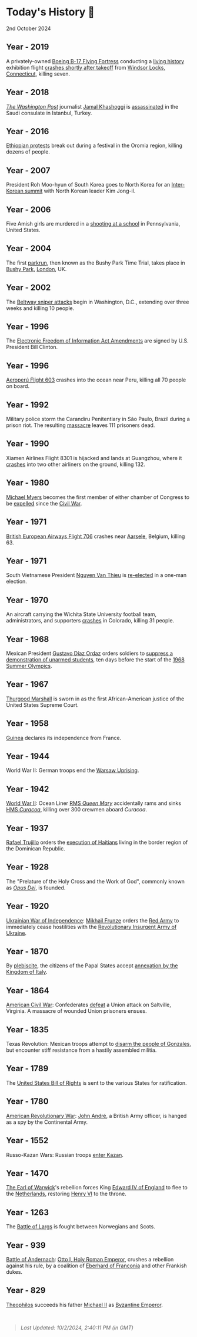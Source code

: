 
# Today's History 📜

2nd October 2024


## Year - 2019
 A privately-owned [Boeing B-17 Flying Fortress](https://wikipedia.org/wiki/Boeing_B-17_Flying_Fortress "Boeing B-17 Flying Fortress") conducting a [living history](https://wikipedia.org/wiki/Living_history "Living history") exhibition flight [crashes shortly after takeoff](https://wikipedia.org/wiki/2019_Boeing_B-17_Flying_Fortress_crash "2019 Boeing B-17 Flying Fortress crash") from [Windsor Locks, Connecticut](https://wikipedia.org/wiki/Windsor_Locks,_Connecticut "Windsor Locks, Connecticut"), killing seven.

## Year - 2018
 <i>[The Washington Post](https://wikipedia.org/wiki/The_Washington_Post "The Washington Post")</i> journalist [Jamal Khashoggi](https://wikipedia.org/wiki/Jamal_Khashoggi "Jamal Khashoggi") is [assassinated](https://wikipedia.org/wiki/Assassination_of_Jamal_Khashoggi "Assassination of Jamal Khashoggi") in the Saudi consulate in Istanbul, Turkey.

## Year - 2016
 [Ethiopian protests](https://wikipedia.org/wiki/2016_Ethiopian_protests "2016 Ethiopian protests") break out during a festival in the Oromia region, killing dozens of people.

## Year - 2007
 President Roh Moo-hyun of South Korea goes to North Korea for an [Inter-Korean summit](https://wikipedia.org/wiki/Inter-Korean_summit "Inter-Korean summit") with North Korean leader Kim Jong-il.

## Year - 2006
 Five Amish girls are murdered in a [shooting at a school](https://wikipedia.org/wiki/West_Nickel_Mines_School_shooting "West Nickel Mines School shooting") in Pennsylvania, United States.

## Year - 2004
 The first [parkrun](https://wikipedia.org/wiki/Parkrun "Parkrun"), then known as the Bushy Park Time Trial, takes place in [Bushy Park](https://wikipedia.org/wiki/Bushy_Park "Bushy Park"), [London](https://wikipedia.org/wiki/London "London"), UK.

## Year - 2002
 The [Beltway sniper attacks](https://wikipedia.org/wiki/Beltway_sniper_attacks "Beltway sniper attacks") begin in Washington, D.C., extending over three weeks and killing 10 people.

## Year - 1996
 The [Electronic Freedom of Information Act Amendments](https://wikipedia.org/wiki/Freedom_of_Information_Act_(United_States) "Freedom of Information Act (United States)") are signed by U.S. President Bill Clinton.

## Year - 1996
 [Aeroperú Flight 603](https://wikipedia.org/wiki/Aeroper%C3%BA_Flight_603 "Aeroperú Flight 603") crashes into the ocean near Peru, killing all 70 people on board.

## Year - 1992
 Military police storm the Carandiru Penitentiary in São Paulo, Brazil during a prison riot. The resulting [massacre](https://wikipedia.org/wiki/Carandiru_Massacre "Carandiru Massacre") leaves 111 prisoners dead.

## Year - 1990
 Xiamen Airlines Flight 8301 is hijacked and lands at Guangzhou, where it [crashes](https://wikipedia.org/wiki/1990_Guangzhou_Baiyun_airport_collisions "1990 Guangzhou Baiyun airport collisions") into two other airliners on the ground, killing 132.

## Year - 1980
 [Michael Myers](https://wikipedia.org/wiki/Michael_Myers_(Pennsylvania_politician) "Michael Myers (Pennsylvania politician)") becomes the first member of either chamber of Congress to be [expelled](https://wikipedia.org/wiki/Expulsion_from_the_United_States_Congress "Expulsion from the United States Congress") since the [Civil War](https://wikipedia.org/wiki/American_Civil_War "American Civil War").

## Year - 1971
 [British European Airways Flight 706](https://wikipedia.org/wiki/British_European_Airways_Flight_706 "British European Airways Flight 706") crashes near [Aarsele](https://wikipedia.org/wiki/Aarsele "Aarsele"), Belgium, killing 63.

## Year - 1971
 South Vietnamese President [Nguyen Van Thieu](https://wikipedia.org/wiki/Nguyen_Van_Thieu "Nguyen Van Thieu") is [re-elected](https://wikipedia.org/wiki/1971_South_Vietnamese_presidential_election "1971 South Vietnamese presidential election") in a one-man election.

## Year - 1970
 An aircraft carrying the Wichita State University football team, administrators, and supporters [crashes](https://wikipedia.org/wiki/Wichita_State_University_football_team_plane_crash "Wichita State University football team plane crash") in Colorado, killing 31 people.

## Year - 1968
 Mexican President [Gustavo Díaz Ordaz](https://wikipedia.org/wiki/Gustavo_D%C3%ADaz_Ordaz "Gustavo Díaz Ordaz") orders soldiers to [suppress a demonstration of unarmed students](https://wikipedia.org/wiki/Tlatelolco_massacre "Tlatelolco massacre"), ten days before the start of the [1968 Summer Olympics](https://wikipedia.org/wiki/1968_Summer_Olympics "1968 Summer Olympics").

## Year - 1967
 [Thurgood Marshall](https://wikipedia.org/wiki/Thurgood_Marshall "Thurgood Marshall") is sworn in as the first African-American justice of the United States Supreme Court.

## Year - 1958
 [Guinea](https://wikipedia.org/wiki/Guinea "Guinea") declares its independence from France.

## Year - 1944
 World War II: German troops end the [Warsaw Uprising](https://wikipedia.org/wiki/Warsaw_Uprising "Warsaw Uprising").

## Year - 1942
 [World War II](https://wikipedia.org/wiki/World_War_II "World War II"): Ocean Liner [RMS <i>Queen Mary</i>](https://wikipedia.org/wiki/RMS_Queen_Mary "RMS Queen Mary") accidentally rams and sinks [HMS <i>Curacoa</i>](https://wikipedia.org/wiki/HMS_Curacoa_(D41) "HMS Curacoa (D41)"), killing over 300 crewmen aboard <i>Curacoa</i>.

## Year - 1937
 [Rafael Trujillo](https://wikipedia.org/wiki/Rafael_Trujillo "Rafael Trujillo") orders the [execution of Haitians](https://wikipedia.org/wiki/Parsley_massacre "Parsley massacre") living in the border region of the Dominican Republic.

## Year - 1928
 The "Prelature of the Holy Cross and the Work of God", commonly known as <i>[Opus Dei](https://wikipedia.org/wiki/Opus_Dei "Opus Dei")</i>, is founded.

## Year - 1920
 [Ukrainian War of Independence](https://wikipedia.org/wiki/Ukrainian_War_of_Independence "Ukrainian War of Independence"): [Mikhail Frunze](https://wikipedia.org/wiki/Mikhail_Frunze "Mikhail Frunze") orders the [Red Army](https://wikipedia.org/wiki/Red_Army "Red Army") to immediately cease hostilities with the [Revolutionary Insurgent Army of Ukraine](https://wikipedia.org/wiki/Revolutionary_Insurgent_Army_of_Ukraine "Revolutionary Insurgent Army of Ukraine").

## Year - 1870
 By [plebiscite](https://wikipedia.org/wiki/Plebiscite "Plebiscite"), the citizens of the Papal States accept [annexation by the Kingdom of Italy](https://wikipedia.org/wiki/Capture_of_Rome "Capture of Rome").

## Year - 1864
 [American Civil War](https://wikipedia.org/wiki/American_Civil_War "American Civil War"): Confederates [defeat](https://wikipedia.org/wiki/First_Battle_of_Saltville "First Battle of Saltville") a Union attack on Saltville, Virginia. A massacre of wounded Union prisoners ensues.

## Year - 1835
 Texas Revolution: Mexican troops attempt to [disarm the people of Gonzales](https://wikipedia.org/wiki/Battle_of_Gonzales "Battle of Gonzales"), but encounter stiff resistance from a hastily assembled militia.

## Year - 1789
 The [United States Bill of Rights](https://wikipedia.org/wiki/United_States_Bill_of_Rights "United States Bill of Rights") is sent to the various States for ratification.

## Year - 1780
 [American Revolutionary War](https://wikipedia.org/wiki/American_Revolutionary_War "American Revolutionary War"): [John André](https://wikipedia.org/wiki/John_Andr%C3%A9 "John André"), a British Army officer, is hanged as a spy by the Continental Army.

## Year - 1552
 Russo-Kazan Wars: Russian troops [enter Kazan](https://wikipedia.org/wiki/Siege_of_Kazan "Siege of Kazan").

## Year - 1470
 [The Earl of Warwick](https://wikipedia.org/wiki/Richard_Neville,_16th_Earl_of_Warwick "Richard Neville, 16th Earl of Warwick")'s rebellion forces King [Edward IV of England](https://wikipedia.org/wiki/Edward_IV_of_England "Edward IV of England") to flee to the [Netherlands](https://wikipedia.org/wiki/Netherlands "Netherlands"), restoring [Henry VI](https://wikipedia.org/wiki/Henry_VI_of_England "Henry VI of England") to the throne.

## Year - 1263
 The [Battle of Largs](https://wikipedia.org/wiki/Battle_of_Largs "Battle of Largs") is fought between Norwegians and Scots.

## Year - 939
[Battle of Andernach](https://wikipedia.org/wiki/Battle_of_Andernach "Battle of Andernach"): [Otto I, Holy Roman Emperor](https://wikipedia.org/wiki/Otto_I,_Holy_Roman_Emperor "Otto I, Holy Roman Emperor"), crushes a rebellion against his rule, by a coalition of [Eberhard of Franconia](https://wikipedia.org/wiki/Eberhard_of_Franconia "Eberhard of Franconia") and other Frankish dukes.

## Year - 829
[Theophilos](https://wikipedia.org/wiki/Theophilos_(emperor) "Theophilos (emperor)") succeeds his father [Michael II](https://wikipedia.org/wiki/Michael_II "Michael II") as [Byzantine Emperor](https://wikipedia.org/wiki/Byzantine_Empire "Byzantine Empire").

<br />

> _Last Updated: 10/2/2024, 2:40:11 PM (in GMT)_
